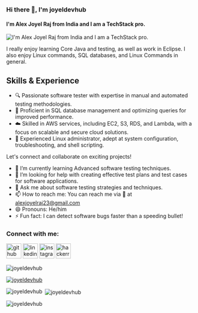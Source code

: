 ### Hi there 👋, I'm joyeldevhub
#### I'm Alex Joyel Raj from India and I am a TechStack pro.
![I'm Alex Joyel Raj from India and I am a TechStack pro.](https://user-images.githubusercontent.com/74038190/212749171-b84692a8-2b04-4e3b-93ca-ac14705da224.gif)

 I really enjoy learning Core Java and testing, as well as work in Eclipse. I also enjoy Linux commands, SQL databases, and Linux Commands in general.

## Skills & Experience
* 🔍 Passionate software tester with expertise in manual and automated testing methodologies. 
* 💾 Proficient in SQL database management and optimizing queries for improved performance.
* ☁️ Skilled in AWS services, including EC2, S3, RDS, and Lambda, with a focus on scalable and secure cloud solutions.
* 🐧 Experienced Linux administrator, adept at system configuration, troubleshooting, and shell scripting.

Let's connect and collaborate on exciting projects!

- 🌱 I’m currently learning Advanced software testing techniques. 
- 🤔 I’m looking for help with creating effective test plans and test cases for software applications. 
- 💬 Ask me about software testing strategies and techniques. 
- 📫 How to reach me: You can reach me via 📧 at alexjoyelraj23@gmail.com 
- 😄 Pronouns: He/him 
- ⚡ Fun fact: I can detect software bugs faster than a speeding bullet! 


<h3 align="left">Connect with me:</h3>
<p align="left">
</p>

[<img src='https://cdn.jsdelivr.net/npm/simple-icons@3.0.1/icons/github.svg' alt='github' height='40'>](https://github.com/joyeldevhub)  [<img src='https://cdn.jsdelivr.net/npm/simple-icons@3.0.1/icons/linkedin.svg' alt='linkedin' height='40'>](https://www.linkedin.com/in/alex-joyel-raj-iruthayarj/)  [<img src='https://cdn.jsdelivr.net/npm/simple-icons@3.0.1/icons/instagram.svg' alt='instagram' height='40'>](https://www.instagram.com/bookiebitzz/) [<img src='https://cdn.jsdelivr.net/npm/simple-icons@3.0.1/icons/hackerrank.svg' alt='hackerrank' height='40'>](Lone_Alpha)    

<p align="left"> <img src="https://komarev.com/ghpvc/?username=joyeldevhub&label=Profile%20views&color=0e75b6&style=flat" alt="joyeldevhub" /> </p>

<p align="left"> <a href="https://github.com/ryo-ma/github-profile-trophy"><img src="https://github-profile-trophy.vercel.app/?username=joyeldevhub" alt="joyeldevhub" /></a> </p>

<p><img align="left" src="https://github-readme-stats.vercel.app/api/top-langs?username=joyeldevhub&show_icons=true&locale=en&layout=compact" alt="joyeldevhub" /></p>

<p>&nbsp;<img align="center" src="https://github-readme-stats.vercel.app/api?username=joyeldevhub&show_icons=true&locale=en" alt="joyeldevhub" /></p>

<p><img align="center" src="https://github-readme-streak-stats.herokuapp.com/?user=joyeldevhub&" alt="joyeldevhub" /></p>



























